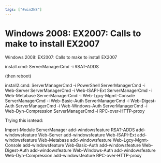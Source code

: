 ```yaml
---
tags: ["#win2k8"]
---
```

# Windows 2008: EX2007: Calls to make to install EX2007

Windows 2008: EX2007: Calls to make to install EX2007

install.cmd:
ServerManagerCmd -i RSAT-ADDS

(then reboot)

install2.cmd:
ServerManagerCmd -i PowerShell
ServerManagerCmd -i Web-Server
ServerManagerCmd -i Web-ISAPI-Ext
ServerManagerCmd -i Web-Metabase
ServerManagerCmd -i Web-Lgcy-Mgmt-Console
ServerManagerCmd -i Web-Basic-Auth
ServerManagerCmd -i Web-Digest-Auth
ServerManagerCmd -i Web-Windows-Auth
ServerManagerCmd -i Web-Dyn-Compression
ServerManagerCmd -i RPC-over-HTTP-proxy

Trying this isntead:

Import-Module ServerManager
add-windowsfeature RSAT-ADDS
add-windowsfeature Web-Server
add-windowsfeature Web-ISAPI-Ext
add-windowsfeature Web-Metabase
add-windowsfeature Web-Lgcy-Mgmt-Console
add-windowsfeature Web-Basic-Auth
add-windowsfeature Web-Digest-Auth
add-windowsfeature Web-Windows-Auth
add-windowsfeature Web-Dyn-Compression
add-windowsfeature RPC-over-HTTP-proxy
